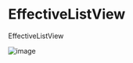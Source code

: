# EffectiveListView
EffectiveListView

![image](https://github.com/Zhuangdum/EffectiveListView/blob/master/Introduction/ScrollViewEffect.gif)
